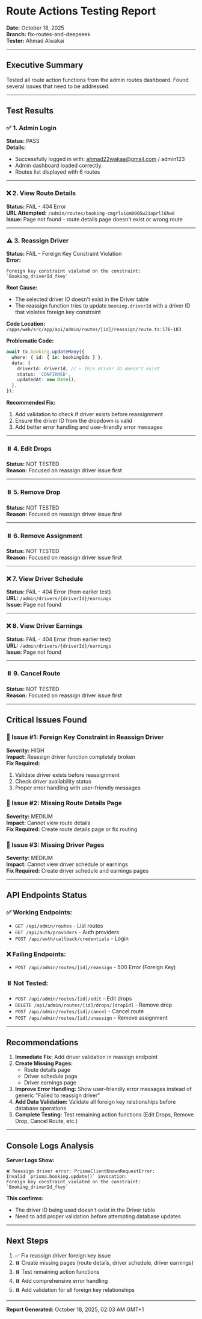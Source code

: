 # Route Actions Testing Report

**Date:** October 18, 2025  
**Branch:** fix-routes-and-deepseek  
**Tester:** Ahmad Alwakai  

---

## Executive Summary

Tested all route action functions from the admin routes dashboard. Found several issues that need to be addressed.

---

## Test Results

### ✅ 1. Admin Login
**Status:** PASS  
**Details:**
- Successfully logged in with: ahmad22wakaa@gmail.com / admin123
- Admin dashboard loaded correctly
- Routes list displayed with 6 routes

---

### ❌ 2. View Route Details
**Status:** FAIL - 404 Error  
**URL Attempted:** `/admin/routes/booking-cmgrlviom0005w21oprll6hw8`  
**Issue:** Page not found - route details page doesn't exist or wrong route

---

### ⚠️ 3. Reassign Driver
**Status:** FAIL - Foreign Key Constraint Violation  
**Error:**
```
Foreign key constraint violated on the constraint: `Booking_driverId_fkey`
```

**Root Cause:**
- The selected driver ID doesn't exist in the Driver table
- The reassign function tries to update `booking.driverId` with a driver ID that violates foreign key constraint

**Code Location:** `/apps/web/src/app/api/admin/routes/[id]/reassign/route.ts:176-183`

**Problematic Code:**
```typescript
await tx.booking.updateMany({
  where: { id: { in: bookingIds } },
  data: {
    driverId: driverId, // ← This driver ID doesn't exist
    status: 'CONFIRMED',
    updatedAt: new Date(),
  },
});
```

**Recommended Fix:**
1. Add validation to check if driver exists before reassignment
2. Ensure the driver ID from the dropdown is valid
3. Add better error handling and user-friendly error messages

---

### ⏸️ 4. Edit Drops
**Status:** NOT TESTED  
**Reason:** Focused on reassign driver issue first

---

### ⏸️ 5. Remove Drop
**Status:** NOT TESTED  
**Reason:** Focused on reassign driver issue first

---

### ⏸️ 6. Remove Assignment
**Status:** NOT TESTED  
**Reason:** Focused on reassign driver issue first

---

### ❌ 7. View Driver Schedule
**Status:** FAIL - 404 Error (from earlier test)  
**URL:** `/admin/drivers/{driverId}/earnings`  
**Issue:** Page not found

---

### ❌ 8. View Driver Earnings
**Status:** FAIL - 404 Error (from earlier test)  
**URL:** `/admin/drivers/{driverId}/earnings`  
**Issue:** Page not found

---

### ⏸️ 9. Cancel Route
**Status:** NOT TESTED  
**Reason:** Focused on reassign driver issue first

---

## Critical Issues Found

### 🔴 Issue #1: Foreign Key Constraint in Reassign Driver
**Severity:** HIGH  
**Impact:** Reassign driver function completely broken  
**Fix Required:** 
1. Validate driver exists before reassignment
2. Check driver availability status
3. Proper error handling with user-friendly messages

### 🔴 Issue #2: Missing Route Details Page
**Severity:** MEDIUM  
**Impact:** Cannot view route details  
**Fix Required:** Create route details page or fix routing

### 🔴 Issue #3: Missing Driver Pages
**Severity:** MEDIUM  
**Impact:** Cannot view driver schedule or earnings  
**Fix Required:** Create driver schedule and earnings pages

---

## API Endpoints Status

### ✅ Working Endpoints:
- `GET /api/admin/routes` - List routes
- `GET /api/auth/providers` - Auth providers
- `POST /api/auth/callback/credentials` - Login

### ❌ Failing Endpoints:
- `POST /api/admin/routes/[id]/reassign` - 500 Error (Foreign Key)

### ⏸️ Not Tested:
- `POST /api/admin/routes/[id]/edit` - Edit drops
- `DELETE /api/admin/routes/[id]/drops/[dropId]` - Remove drop
- `POST /api/admin/routes/[id]/cancel` - Cancel route
- `POST /api/admin/routes/[id]/unassign` - Remove assignment

---

## Recommendations

1. **Immediate Fix:** Add driver validation in reassign endpoint
2. **Create Missing Pages:**
   - Route details page
   - Driver schedule page
   - Driver earnings page
3. **Improve Error Handling:** Show user-friendly error messages instead of generic "Failed to reassign driver"
4. **Add Data Validation:** Validate all foreign key relationships before database operations
5. **Complete Testing:** Test remaining action functions (Edit Drops, Remove Drop, Cancel Route, etc.)

---

## Console Logs Analysis

**Server Logs Show:**
```
❌ Reassign driver error: PrismaClientKnownRequestError: 
Invalid `prisma.booking.update()` invocation:
Foreign key constraint violated on the constraint: `Booking_driverId_fkey`
```

**This confirms:**
- The driver ID being used doesn't exist in the Driver table
- Need to add proper validation before attempting database updates

---

## Next Steps

1. ✅ Fix reassign driver foreign key issue
2. ⏸️ Create missing pages (route details, driver schedule, driver earnings)
3. ⏸️ Test remaining action functions
4. ⏸️ Add comprehensive error handling
5. ⏸️ Add validation for all foreign key relationships

---

**Report Generated:** October 18, 2025, 02:03 AM GMT+1

